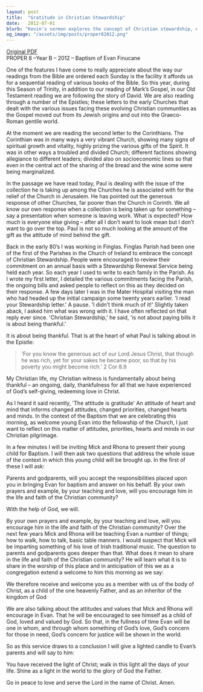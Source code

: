 ```yaml
---
layout: post
title:  "Gratitude in Christian Stewardship"
date:   2012-07-01
blurb: "Kevin's sermon explores the concept of Christian stewardship, emphasizing gratitude as its core principle. He reflects on the teachings of Paul in 2 Corinthians, where the focus is not on the amount given, but the thankful mindset behind giving. The sermon also ties in the baptism of Evan Finucane, using this occasion to discuss the responsibilities of Christian parents and the community in nurturing a child's faith."
og_image: "/assets/img/posts/proper82012.png"
---
```

[Original PDF](/assets/pdf/proper82012.pdf)    
PROPER 8 –Year B – 2012 – Baptism of Evan Finucane

One of the features I have come to really appreciate about the way our readings from the Bible are ordered each Sunday is the facility it affords us for a sequential reading of various books of the Bible. So this year, during this Season of Trinity, in addition to our reading of Mark’s Gospel, in our Old Testament reading we are following the story of David. We are also reading through a number of the Epistles; these letters to the early Churches that dealt with the various issues facing these evolving Christian communities as the Gospel moved out from its Jewish origins and out into the Graeco-Roman gentile world.

At the moment we are reading the second letter to the Corinthians. The Corinthian was in many ways a very vibrant Church, showing many signs of spiritual growth and vitality, highly prizing the various gifts of the Spirit. It was in other ways a troubled and divided Church; different factions showing allegiance to different leaders; divided also on socioeconomic lines so that even in the central act of the sharing of the bread and the wine some were being marginalized.

In the passage we have read today, Paul is dealing with the issue of the collection he is taking up among the Churches he is associated with for the relief of the Church in Jerusalem. He has pointed out the generous response of other Churches, far poorer than the Church in Corinth. We all know our own response when a collection is being taken up for something – say a presentation when someone is leaving work. What is expected? How much is everyone else giving – after all I don’t want to look mean but I don’t want to go over the top. Paul is not so much looking at the amount of the gift as the attitude of mind behind the gift.

Back in the early 80’s I was working in Finglas. Finglas Parish had been one of the first of the Parishes in the Church of Ireland to embrace the concept of Christian Stewardship. People were encouraged to review their commitment on an annual basis with a Stewardship Renewal Service being held each year. So each year I used to write to each family in the Parish. As I wrote my first letter, I detailed the various commitments facing the Parish, the ongoing bills and asked people to reflect on this as they decided on their response. A few days later I was in the Mater Hospital visiting the man who had headed up the initial campaign some twenty years earlier. 'I read your Stewardship letter.' A pause. 'I didn’t think much of it!' Slightly taken aback, I asked him what was wrong with it. I have often reflected on that reply ever since. 'Christian Stewardship,' he said, 'is not about paying bills it is about being thankful.'

It is about being thankful. That is at the heart of what Paul is talking about in the Epistle:

> 'For you know the generous act of our Lord Jesus Christ, that though he was rich, yet for your sakes he became poor, so that by his poverty you might become rich.' 2 Cor 8.9

My Christian life, my Christian witness is fundamentally about being thankful – an ongoing, daily, thankfulness for all that we have experienced of God’s self-giving, redeeming love in Christ.

As I heard it said recently, 'The attitude is gratitude' An attitude of heart and mind that informs changed attitudes, changed priorities, changed hearts and minds. In the context of the Baptism that we are celebrating this morning, as welcome young Evan into the fellowship of the Church, I just want to reflect on this matter of attitudes, priorities, hearts and minds in our Christian pilgrimage.

In a few minutes I will be inviting Mick and Rhona to present their young child for Baptism. I will then ask two questions that address the whole issue of the context in which this young child will be brought up. In the first of these I will ask:

Parents and godparents, will you accept the responsibilities placed upon you in bringing Evan for baptism and answer on his behalf. By your own prayers and example, by your teaching and love, will you encourage him in the life and faith of the Christian community?

With the help of God, we will.

By your own prayers and example, by your teaching and love, will you encourage him in the life and faith of the Christian community? Over the next few years Mick and Rhona will be teaching Evan a number of things; how to walk, how to talk, basic table manners. I would suspect that Mick will be imparting something of his love of Irish traditional music. The question to parents and godparents goes deeper than that. What does it mean to share in the life and faith of the Christian community? He will learn what it is to share in the worship of this place and in anticipation of this we as a congregation extend a welcome to him this morning as we say:

We therefore receive and welcome you as a member with us of the body of Christ, as a child of the one heavenly Father, and as an inheritor of the kingdom of God

We are also talking about the attitudes and values that Mick and Rhona will encourage in Evan. That he will be encouraged to see himself as a child of God, loved and valued by God. So that, in the fullness of time Evan will be one in whom, and through whom something of God’s love, God’s concern for those in need, God’s concern for justice will be shown in the world.

So as this service draws to a conclusion I will give a lighted candle to Evan’s parents and will say to him:

You have received the light of Christ; walk in this light all the days of your life. Shine as a light in the world to the glory of God the Father.

Go in peace to love and serve the Lord in the name of Christ. Amen.
